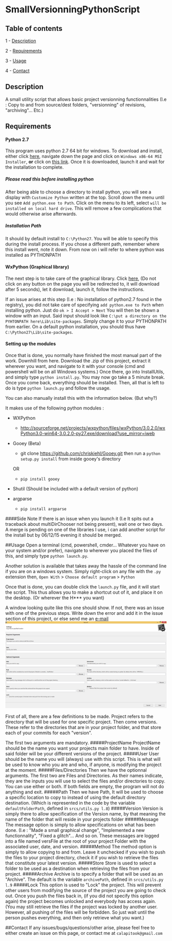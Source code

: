 # SmallVersionningPythonScript
## Table of contents
  1 - [Description](#description)
  
  2 - [Requirements](#requirements)
  
  3 - [Usage](#usage)
  
  4 - [Contact](#contact)
  
## Description
A small utility script that allows basic project versionning functionnalities (I.e : Copy to and from source/dest folders, "versionning" of revisions, "archiving"... Etc.)

## Requirements
#### Python 2.7
This program uses python 2.7 64 bit for windows. To download and install, either click [here](https://www.python.org/downloads/release/python-279/ ), navigate down the page and click on `Windows x86-64 MSI Installer`, **or** click on [this link](https://www.python.org/ftp/python/2.7.9/python-2.7.9.amd64.msi). Once it is downloaded, launch it and wait for the installation to complete.

##### Please read this before installing python
After being able to choose a directory to install python, you will see a display with `Customize Python` written at the top. Scroll down the menu until you see `Add python.exe to Path`. Click on the menu to its left, select `will be installed on local hard drive`. This will remove a few complications that would otherwise arise afterwards.

##### Installation Path
It should by default install to `C:\Python27`. You will be able to specify this during the install process. If you chose a different path, remember where this install went, note it down. From now on i will refer to where python was installed as PYTHONPATH

#### WxPython (Graphical library)
The next step is to take care of the graphical library. Click [here](http://downloads.sourceforge.net/wxpython/wxPython3.0-win64-3.0.2.0-py27.exe), (Do not click on any button on the page you will be redirected to, it will download after 5 seconds), let it download, launch it, follow the instructions.

If an issue arises at this step (I.e : No installation of python2.7 found in the registry), you did not take care of specifying `add python.exe to Path` when installing python. Just do `ok > I Accept > Next`
You will then be shown a window with an input. Said input should look like `C:\put a directory on the PYHTONPATH here\Lib\site-packages`. Simply change it to your PYTHONPATH from earlier. On a default python installation, you should thus have `C:\Python27\Lib\site-packages`.

#### Setting up the modules
Once that is done, you normally have finished the most manual part of the work. Downhill from here.
Download the .zip of this project, extract it wherever you want, and navigate to it with your console (cmd and powershell will be on all Windows systems.)
Once there, go into InstallUtils, and simply type `python install.py`. You may now go take a 5 minute break. Once you come back, everything should be installed. Then, all that is left to do is type `python launch.py` and follow the usage.

You can also manually install this with the information below. (But why?)

It makes use of the following python modules :
  - WXPython 
      - http://sourceforge.net/projects/wxpython/files/wxPython/3.0.2.0/wxPython3.0-win64-3.0.2.0-py27.exe/download?use_mirror=iweb
  - Gooey (Beta)
      - git clone https://github.com/chriskiehl/Gooey.git then run a `python setup.py install` from inside gooey's directory
      
      OR
      - `pip install gooey`

  - Shutil (Should be included with a default version of python)
  - argparse
      - `pip install argparse`

####Side Note
If there is an issue when you launch it (I.e It spits out a traceback about multiDirChooser not being present), wait one or two days. A merge is pending on one of the libraries I use, i can add another script for the install but by 06/12/15 evening it should be merged.

##Usage
Open a terminal (cmd, powershell, cmder... Whatever you have on your system and/or prefer), navigate to wherever you placed the files of this, and simply type `python launch.py`.

Another solution is available that takes away the hassle of the command line if you are on a windows system. Simply right-click on any file with the `.py` extension then, `Open With` > `Choose default program` > `Python`

Once that is done, you can double click the `launch.py` file, and it will start the script. This thus allows you to make a shortcut out of it, and place it on the desktop. (Or wherever the H*** you want)

A window looking quite like this one should show. If not, there was an issue with one of the previous steps. Write down the error and add it in the issue section of this project, or else send me an [e-mail](#contact)
![Image of The Gooey GUI](images/VersionningGui.jpg)


First of all, there are a few definitions to be made. Project refers to the directory that will be used for one specific project. Then come versions. These refer to the directories that are in your project folder, and that store each of your commits for each "version".

The first two arguments are mandatory. 
#####ProjectName
ProjectName should be the name you want your projects main folder to have. Inside of said folder will be your different versions of the project.
#####User
User should be the name you will (always) use with this script. This is what will be used to know who you are and who, if anyone, is modifying the project at the moment.
#####Files/Directories
Then we have the optionnal arguments. The first two are Files and Directories. As their names indicate, they are the inputs you will use to select the files and/or directories to copy. You can use either or both. If both fields are empty, the program will not do anything and exit.
#####Path
Then we have Path, It will be used to choose a specific location to copy to instead of using the default directory destination. (Which is represented in the code by the variable `defaultFolderPath`, defined in `srcs/utils.py l.8`)
#####Version
Version is simply there to allow specification of the Version name, by that meaning the name of the folder that will reside in your projects folder
#####Message
The message option is simply to allow specifications on what has been done. (I.e : "Made a small graphical change", "Implemented a new functionnality", "Fixed a glitch"... And so on. These messages are logged into a file named versFile at the root of your project Folder with the associated user, date, and version.
#####Method
The method option is simply to allow copying to and from. Leave it unchecked if you wish to push the files to your project directory, check it if you wish to retrieve the files that constitute your latest version.
#####Store
Store is used to select a folder to be used as a destination when retrieving the files from your project.
#####Archive
Archive is to specify a folder that will be used as an "Archive". The default is the variable `archivePath`, defined in `srcs/utils.py l.9`
#####Lock
This option is used to "Lock" the project. This will prevent other users from modifying the source of the project you are going to check out. Once you push the files back in, (if you did not specify this option again) the project becomes unlocked and everybody has access again. (You may still retrieve the files if the project was locked by another user. However, all pushing of the files will be forbidden. So just wait until the person pushes everything, and then only retrieve what you want.)

##Contact
If any issues/bugs/questions/other arise, please feel free to either create an issue on this page, or contact me at `calapitook@gmail.com`
